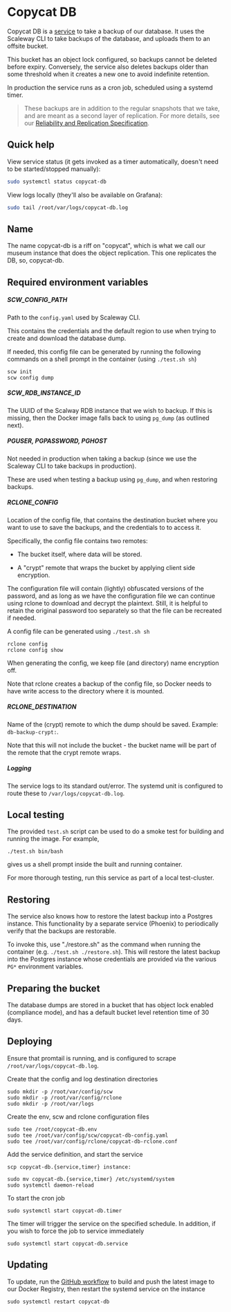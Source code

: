 # Copycat DB

Copycat DB is a [service](../services/README.md) to take a backup of our
database. It uses the Scaleway CLI to take backups of the database, and uploads
them to an offsite bucket.

This bucket has an object lock configured, so backups cannot be deleted before
expiry. Conversely, the service also deletes backups older than some threshold
when it creates a new one to avoid indefinite retention.

In production the service runs as a cron job, scheduled using a systemd timer.

> These backups are in addition to the regular snapshots that we take, and are
> meant as a second layer of replication. For more details, see our
> [Reliability and Replication Specification](https://ente.io/reliability).

## Quick help

View service status (it gets invoked as a timer automatically, doesn't need to
be started/stopped manually):

```sh
sudo systemctl status copycat-db
```

View logs locally (they'll also be available on Grafana):

```sh
sudo tail /root/var/logs/copycat-db.log
```

## Name

The name copycat-db is a riff on "copycat", which is what we call our museum
instance that does the object replication. This one replicates the DB, so,
copycat-db.

## Required environment variables

##### SCW_CONFIG_PATH

Path to the `config.yaml` used by Scaleway CLI.

This contains the credentials and the default region to use when trying to
create and download the database dump.

If needed, this config file can be generated by running the following commands
on a shell prompt in the container (using `./test.sh sh`)

    scw init
    scw config dump

##### SCW_RDB_INSTANCE_ID

The UUID of the Scalway RDB instance that we wish to backup. If this is missing,
then the Docker image falls back to using `pg_dump` (as outlined next).

##### PGUSER, PGPASSWORD, PGHOST

Not needed in production when taking a backup (since we use the Scaleway CLI to
take backups in production).

These are used when testing a backup using `pg_dump`, and when restoring
backups.

##### RCLONE_CONFIG

Location of the config file, that contains the destination bucket where you want
to use to save the backups, and the credentials to to access it.

Specifically, the config file contains two remotes:

-   The bucket itself, where data will be stored.

-   A "crypt" remote that wraps the bucket by applying client side encryption.

The configuration file will contain (lightly) obfuscated versions of the
password, and as long as we have the configuration file we can continue using
rclone to download and decrypt the plaintext. Still, it is helpful to retain the
original password too separately so that the file can be recreated if needed.

A config file can be generated using `./test.sh sh`

    rclone config
    rclone config show

When generating the config, we keep file (and directory) name encryption off.

Note that rclone creates a backup of the config file, so Docker needs to have
write access to the directory where it is mounted.

##### RCLONE_DESTINATION

Name of the (crypt) remote to which the dump should be saved. Example:
`db-backup-crypt:`.

Note that this will not include the bucket - the bucket name will be part of the
remote that the crypt remote wraps.

##### Logging

The service logs to its standard out/error. The systemd unit is configured to
route these to `/var/logs/copycat-db.log`.

## Local testing

The provided `test.sh` script can be used to do a smoke test for building and
running the image. For example,

    ./test.sh bin/bash

gives us a shell prompt inside the built and running container.

For more thorough testing, run this service as part of a local test-cluster.

## Restoring

The service also knows how to restore the latest backup into a Postgres
instance. This functionality by a separate service (Phoenix) to periodically
verify that the backups are restorable.

To invoke this, use "./restore.sh" as the command when running the container
(e.g. `./test.sh ./restore.sh`). This will restore the latest backup into the
Postgres instance whose credentials are provided via the various `PG*`
environment variables.

## Preparing the bucket

The database dumps are stored in a bucket that has object lock enabled
(compliance mode), and has a default bucket level retention time of 30 days.

## Deploying

Ensure that promtail is running, and is configured to scrape
`/root/var/logs/copycat-db.log`.

Create that the config and log destination directories

    sudo mkdir -p /root/var/config/scw
    sudo mkdir -p /root/var/config/rclone
    sudo mkdir -p /root/var/logs

Create the env, scw and rclone configuration files

    sudo tee /root/copycat-db.env
    sudo tee /root/var/config/scw/copycat-db-config.yaml
    sudo tee /root/var/config/rclone/copycat-db-rclone.conf

Add the service definition, and start the service

    scp copycat-db.{service,timer} instance:

    sudo mv copycat-db.{service,timer} /etc/systemd/system
    sudo systemctl daemon-reload

To start the cron job

    sudo systemctl start copycat-db.timer

The timer will trigger the service on the specified schedule. In addition, if
you wish to force the job to service immediately

    sudo systemctl start copycat-db.service

## Updating

To update, run the
[GitHub workflow](../../.github/workflows/copycat-db-release.yaml) to build and
push the latest image to our Docker Registry, then restart the systemd service
on the instance

    sudo systemctl restart copycat-db
